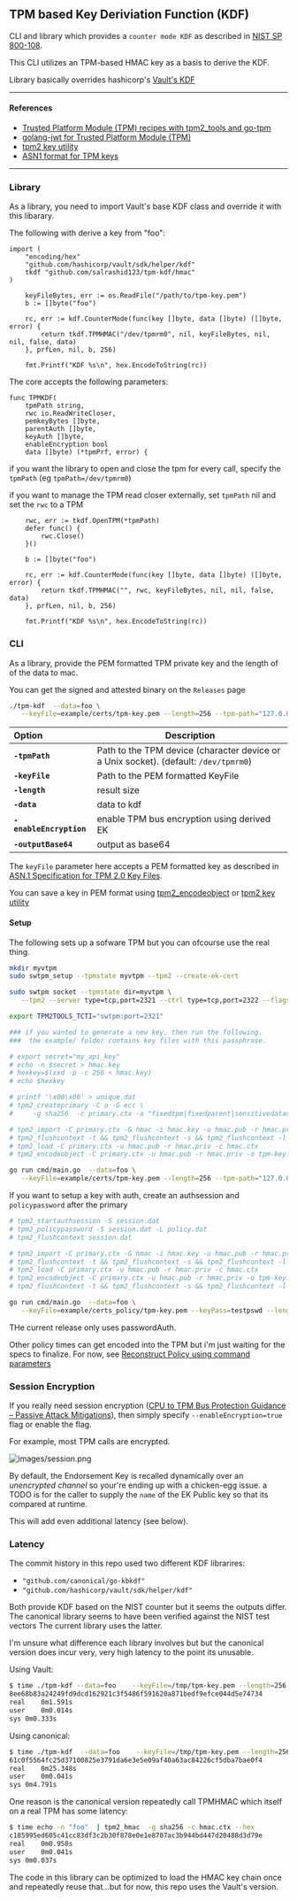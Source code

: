 ## TPM based Key Deriviation Function (KDF)


CLI and library which provides a `counter mode KDF` as described in [NIST SP 800-108](https://csrc.nist.gov/pubs/sp/800/108/r1/upd1/final).

This CLI utilizes an TPM-based HMAC key as a basis to derive the KDF.

Library basically overrides hashicorp's  [Vault's KDF](https://pkg.go.dev/github.com/hashicorp/vault/sdk/helper/kdf)

---

#### References

* [Trusted Platform Module (TPM) recipes with tpm2_tools and go-tpm](https://github.com/salrashid123/tpm2)
* [golang-jwt for Trusted Platform Module (TPM)](https://github.com/salrashid123/golang-jwt-tpm)
* [tpm2 key utility](https://github.com/salrashid123/tpm2genkey)
* [ASN1 format for TPM keys](https://github.com/salrashid123/tpm2/tree/master/tpm-key)

---

### Library

As a library, you need to import Vault's base KDF class and override it with this libarary.

The following with derive a key from "foo":

```golang
import (
	"encoding/hex"
	"github.com/hashicorp/vault/sdk/helper/kdf"
	tkdf "github.com/salrashid123/tpm-kdf/hmac"
)

	keyFileBytes, err := os.ReadFile("/path/to/tpm-key.pem")
	b := []byte("foo")

	rc, err := kdf.CounterMode(func(key []byte, data []byte) ([]byte, error) {
		return tkdf.TPMHMAC("/dev/tpmrm0", nil, keyFileBytes, nil, nil, false, data)
	}, prfLen, nil, b, 256)

	fmt.Printf("KDF %s\n", hex.EncodeToString(rc))
```

The core accepts the following parameters:

```golang
func TPMKDF(
	tpmPath string, 
	rwc io.ReadWriteCloser, 
	pemkeyBytes []byte, 
	parentAuth []byte, 
	keyAuth []byte,
	enableEncryption bool
	data []byte) (*tpmPrf, error) {
```

if you want the library to open and close the tpm for every call, specify the `tpmPath` (eg `tpmPath=/dev/tpmrm0`)

if you want to manage the TPM read closer externally, set `tpmPath` nil and set the `rwc` to a TPM

```golang
	rwc, err := tkdf.OpenTPM(*tpmPath)
	defer func() {
		rwc.Close()
	}()

	b := []byte("foo")

	rc, err := kdf.CounterMode(func(key []byte, data []byte) ([]byte, error) {
		return tkdf.TPMHMAC("", rwc, keyFileBytes, nil, nil, false, data)
	}, prfLen, nil, b, 256)

	fmt.Printf("KDF %s\n", hex.EncodeToString(rc))

```

### CLI

As a library, provide the PEM formatted TPM private key and the length of of the data to mac.

You can get the signed and attested binary on the `Releases` page

```bash
./tpm-kdf  --data=foo \
   --keyFile=example/certs/tpm-key.pem --length=256 --tpm-path="127.0.0.1:2321"
```

| Option | Description |
|:------------|-------------|
| **`-tpmPath`** | Path to the TPM device (character device or a Unix socket). (default: `/dev/tpmrm0`) |
| **`-keyFile`** | Path to the PEM formatted KeyFile |
| **`-length`** | result size |
| **`-data`** | data to kdf |
| **`-enableEncryption`** | enable TPM bus encryption using derived EK|
| **`-outputBase64`** | output as base64 |

The `keyFile` parameter here accepts a PEM formatted key as described in [ASN.1 Specification for TPM 2.0 Key Files](https://www.hansenpartnership.com/draft-bottomley-tpm2-keys.html).

You can save a key in PEM format using [tpm2_encodeobject](https://github.com/tpm2-software/tpm2-tools/blob/master/man/tpm2_encodeobject.1.md) or [tpm2 key utility](https://github.com/salrashid123/tpm2genkey)

#### Setup

The following sets up a sofware TPM but you can ofcourse use the real thing.  

```bash
mkdir myvtpm
sudo swtpm_setup --tpmstate myvtpm --tpm2 --create-ek-cert

sudo swtpm socket --tpmstate dir=myvtpm \
   --tpm2 --server type=tcp,port=2321 --ctrl type=tcp,port=2322 --flags not-need-init,startup-clear --log level=5

export TPM2TOOLS_TCTI="swtpm:port=2321"

### if you wanted to generate a new key, then run the following.
###  the example/ folder contains key files with this passphrase.

# export secret="my_api_key"
# echo -n $secret > hmac.key
# hexkey=$(xxd -p -c 256 < hmac.key)
# echo $hexkey

# printf '\x00\x00' > unique.dat
# tpm2_createprimary -C o -G ecc \
#     -g sha256  -c primary.ctx -a "fixedtpm|fixedparent|sensitivedataorigin|userwithauth|noda|restricted|decrypt" -u unique.dat

# tpm2_import -C primary.ctx -G hmac -i hmac.key -u hmac.pub -r hmac.priv
# tpm2_flushcontext -t && tpm2_flushcontext -s && tpm2_flushcontext -l
# tpm2_load -C primary.ctx -u hmac.pub -r hmac.priv -c hmac.ctx
# tpm2_encodeobject -C primary.ctx -u hmac.pub -r hmac.priv -o tpm-key.pem

go run cmd/main.go  --data=foo \
   --keyFile=example/certs/tpm-key.pem --length=256 --tpm-path="127.0.0.1:2321"
```

If you want to setup a key with auth, create an authsession and `policypassword` after the primary

```bash
# tpm2_startauthsession -S session.dat
# tpm2_policypassword -S session.dat -L policy.dat
# tpm2_flushcontext session.dat

# tpm2_import -C primary.ctx -G hmac -i hmac.key -u hmac.pub -r hmac.priv -L policy.dat -p testpswd
# tpm2_flushcontext -t && tpm2_flushcontext -s && tpm2_flushcontext -l
# tpm2_load -C primary.ctx -u hmac.pub -r hmac.priv -c hmac.ctx
# tpm2_encodeobject -C primary.ctx -u hmac.pub -r hmac.priv -o tpm-key.pem 
# tpm2_flushcontext -t && tpm2_flushcontext -s && tpm2_flushcontext -l

go run cmd/main.go  --data=foo \
   --keyFile=example/certs_policy/tpm-key.pem --keyPass=testpswd --length=256 --tpm-path="127.0.0.1:2321"
```

THe current release only uses passwordAuth.  

Other policy times can get encoded into the TPM but i'm just waiting for the  specs to finalize.  For now, see [Reconstruct Policy using command parameters](https://github.com/salrashid123/tpm2/tree/master/policy_gen)


### Session Encryption

If you really need session encryption ([CPU to TPM Bus Protection Guidance – Passive Attack Mitigations](https://trustedcomputinggroup.org/wp-content/uploads/TCG_CPU_TPM_Bus_Protection_Guidance_Passive_Attack_Mitigation_8May23-3.pdf)), then simply specify `--enableEncryption=true` flag or enable the flag.

For example, most TPM calls are encrypted.

![images/session.png](images/session.png)

By default, the Endorsement Key is recalled dynamically over an _unencrypted channel_ so your're ending up with a chicken-egg issue.  a TODO is for the caller to supply the `name` of the EK Public key so that its compared at runtime.


This will add even additional latency (see below).  

### Latency

The commit history in this repo used two different KDF librarires:

* `"github.com/canonical/go-kbkdf"`
* `"github.com/hashicorp/vault/sdk/helper/kdf"`

Both provide KDF based on the NIST counter but it seems the outputs differ.  The canonical library seems to have been verified against the NIST test vectors The current library uses the latter.

I'm unsure what difference each library involves but but the canonical version does incur very, very high latency to the point its unusable. 

Using Vault:

```bash
$ time ./tpm-kdf --data=foo    --keyFile=/tmp/tpm-key.pem --length=256 
8ee68b83a24249fd9dcd162921c3f5486f591620a871bedf9efce044d5e74734
real	0m1.591s
user	0m0.014s
sys	0m0.333s
```

Using canonical:

```bash
$ time ./tpm-kdf  --data=foo    --keyFile=/tmp/tpm-key.pem --length=256 
61c0f5564fc25d37100825e3791da6e3e5e09af40a63ac84226cf5dba7bae0f4
real	0m25.348s
user	0m0.041s
sys	0m4.791s
```

One reason is the canonical version repeatedly call TPMHMAC which itself on a real TPM has some latency:

```bash
$ time echo -n "foo"  | tpm2_hmac  -g sha256 -c hmac.ctx --hex
c185995ed605c41cc83df3c2b30f878e0e1e8707ac3b944bd447d20488d3d79e
real	0m0.950s
user	0m0.041s
sys	0m0.037s
```

The code in this library can be optimized to load the HMAC key chain once and repeatedly reuse that...but for now, this repo uses the Vault's version.
